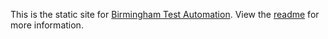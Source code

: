 This is the static site for [Birmingham Test Automation](https://github.com/bhamtestautomation/bhamtestautomation-site). View the [readme](https://github.com/bhamtestautomation/bhamtestautomation-site/blob/master/readme.md) for more information.
